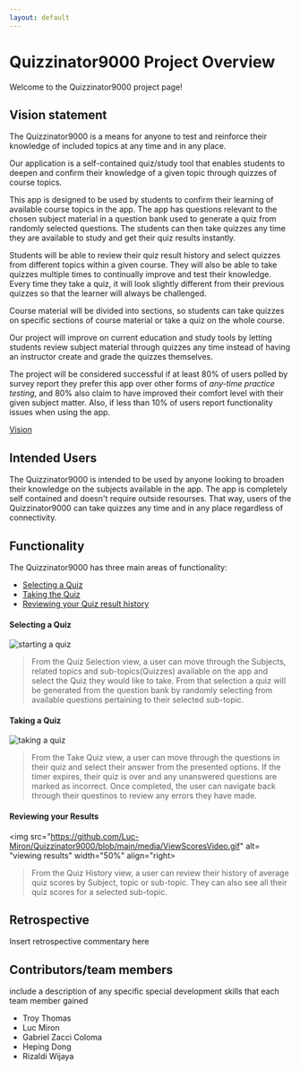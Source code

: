 ```yaml
---
layout: default
---
```


# Quizzinator9000 Project Overview

Welcome to the Quizzinator9000 project page!

## Vision statement

<!-- Vision statement draft -->
<!-- Currently, questions are to be generated by developers. Possible future versions of the app may have the ability to include a different user level (instructor) with the ability to open a course, create questions relevant to that subject and grant access to specific students. -->

<!--## Summary sentence-->

The Quizzinator9000 is a means for anyone to test and reinforce their knowledge of included topics at any time and in any place.

<!-- ## Project Description -->
Our application is a self-contained quiz/study tool that enables students to deepen and confirm their knowledge of a given topic through quizzes of course topics.
<!--removed "generated from an on-board question bank"-->

<!-- ## Target Audience -->
This app is designed to be used by students to confirm their learning of available course topics in the app. The app has questions relevant to the chosen subject material in a question bank used to generate a quiz from randomly selected questions. The students can then take quizzes any time they are available to study and get their quiz results instantly. <!--Students can access all quizzes through access controls included in the app.-->

Students will be able to review their quiz result history and select quizzes from different topics within a given course. They will also be able to take quizzes multiple times to continually improve and test their knowledge. Every time they take a quiz, it will look slightly different from their previous quizzes so that the learner will always be challenged.

Course material will be divided into sections, so students can take quizzes on specific sections of course material or take a quiz on the whole course. <!--Future iterations could expand to include different question types and more comprehensive aggregate data for scores on a given question, section or topic.-->

<!-- ## Value of Project -->
Our project will improve on current education and study tools by letting students review subject material through quizzes any time instead of having an instructor create and grade the quizzes themselves. <!--Further, our system will ideally extend to include a persistent database of questions that can improve and expand over time.-->

<!-- ## Success Criteria -->
The project will be considered successful if at least 80% of users polled by survey report they prefer this app over other forms of _any-time practice testing_, and 80% also claim to have improved their comfort level with their given subject matter. Also, if less than 10% of users report functionality issues when using the app.

[Vision](https://code.cs.umanitoba.ca/comp3350-winter2023/a01-g02-quizzinator9000/-/blob/main/VISION.md)

## Intended Users

The Quizzinator9000 is intended to be used by anyone looking to broaden their knowledge on the subjects available in the app. The app is completely self contained and doesn't require outside resourses. That way, users of the Quizzinator9000 can take quizzes any time and in any place regardless of connectivity.

## Functionality

The Quizzinator9000 has three main areas of functionality:

* [Selecting a Quiz](#selecting-a-quiz)
* [Taking the Quiz](#taking-a-quiz)
* [Reviewing your Quiz result history](#reviewing-your-results)

#### Selecting a Quiz

![starting a quiz](https://github.com/Luc-Miron/Quizzinator9000/blob/main/media/StartingQuizVideo.gif)

>From the Quiz Selection view, a user can move through the Subjects, related topics and sub-topics(Quizzes) available on the app and select the Quiz they would like to take. From that selection a quiz will be generated from the question bank by randomly selecting from available questions pertaining to their selected sub-topic.

#### Taking a Quiz

![taking a quiz](https://github.com/Luc-Miron/Quizzinator9000/blob/main/media/TakingQuizVideo.gif)

>From the Take Quiz view, a user can move through the questions in their quiz and select their answer from the presented options. If the timer expires, their quiz is over and any unanswered questions are marked as incorrect. Once completed, the user can navigate back through their questinos to review any errors they have made.

#### Reviewing your Results

<img src="https://github.com/Luc-Miron/Quizzinator9000/blob/main/media/ViewScoresVideo.gif" alt= "viewing results" width="50%" align="right>
<!-- ![view scores](https://github.com/Luc-Miron/Quizzinator9000/blob/main/media/ViewScoresVideo.gif) -->

>From the Quiz History view, a user can review their history of average quiz scores by Subject, topic or sub-topic. They can also see all their quiz scores for a selected sub-topic.

## Retrospective

Insert retrospective commentary here

## Contributors/team members

include a description of any specific special development skills that each team member gained

* Troy Thomas
* Luc Miron
* Gabriel Zacci Coloma
* Heping Dong
* Rizaldi Wijaya
